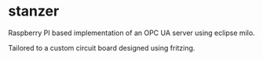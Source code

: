 # stanzer

Raspberry PI based implementation of an OPC UA server using eclipse milo.

Tailored to a custom circuit board designed using fritzing.
